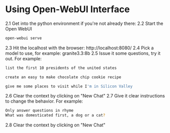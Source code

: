 # Using Open-WebUI Interface

2.1 Get into the python environment if you're not already there:
2.2 Start the Open WebUI
```bash
open-webui serve
```
2.3 Hit the localhost with the browser:
http://localhost:8080/
2.4 Pick a model to use, for example:
	granite3.3:8b
2.5 Issue it some questions, try it out.  For example:
```bash
list the first 10 presidents of the united states

create an easy to make chocolate chip cookie recipe

give me some places to visit while I'm in Silicon Valley
```
2.6 Clear the context by clicking on "New Chat"
2.7 Give it clear instructions to change the behavior.  For example:
```bash
Only answer questions in rhyme
What was domesticated first, a dog or a cat?
```
2.8 Clear the context by clicking on "New Chat"
